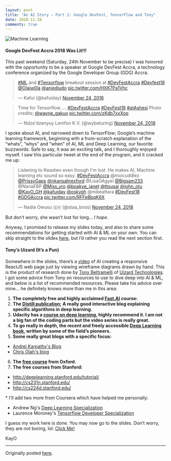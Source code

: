 ```yaml
---
layout: post
title: "An AI Story — Part 2: Google DevFest, TensorFlow and Tony"
date: 2018-11-28
comments: true
---
```


![Machine Learning](https://miro.medium.com/max/1100/0*0IEhIk5IAuerFeg_.jpg)

#### Google DevFest Accra 2018 Was Lit!!!

This past weekend (Saturday, 24th November to be precise) I was honored with the opportunity to be a speaker at Google DevFest Accra, a technology conference organized by the Google Developer Group (GDG) Accra.

<blockquote class="twitter-tweet"><p lang="en" dir="ltr"><a href="https://twitter.com/hashtag/ML?src=hash&amp;ref_src=twsrc%5Etfw">#ML</a> and <a href="https://twitter.com/hashtag/Tensorflow?src=hash&amp;ref_src=twsrc%5Etfw">#Tensorflow</a> breakout session at <a href="https://twitter.com/hashtag/DevFestAccra?src=hash&amp;ref_src=twsrc%5Etfw">#DevFestAccra</a> <a href="https://twitter.com/hashtag/Devfest18?src=hash&amp;ref_src=twsrc%5Etfw">#Devfest18</a> <a href="https://twitter.com/Olaiw0la?ref_src=twsrc%5Etfw">@Olaiw0la</a> <a href="https://twitter.com/aniediudo?ref_src=twsrc%5Etfw">@aniediudo</a> <a href="https://t.co/HXK7Pa1Vhc">pic.twitter.com/HXK7Pa1Vhc</a></p>&mdash; Kafui (@kafuiday) <a href="https://twitter.com/kafuiday/status/1066334716826128385?ref_src=twsrc%5Etfw">November 24, 2018</a></blockquote>

<blockquote class="twitter-tweet"><p lang="en" dir="ltr">Time for Tensorflow..... <a href="https://twitter.com/hashtag/DevFestAccra?src=hash&amp;ref_src=twsrc%5Etfw">#DevFestAccra</a> <a href="https://twitter.com/hashtag/DevFest18?src=hash&amp;ref_src=twsrc%5Etfw">#DevFest18</a> <a href="https://twitter.com/hashtag/atAshesi?src=hash&amp;ref_src=twsrc%5Etfw">#atAshesi</a> Photo credits; <a href="https://twitter.com/wayne_gakuo?ref_src=twsrc%5Etfw">@wayne_gakuo</a> <a href="https://t.co/zKdb7xxXop">pic.twitter.com/zKdb7xxXop</a></p>&mdash; Ndze&#39;dzenyuy Lemfon K.V. (@wybeturing) <a href="https://twitter.com/wybeturing/status/1066333754199818241?ref_src=twsrc%5Etfw">November 24, 2018</a></blockquote>

I spoke about AI, and narrowed down to TensorFlow; Google’s machine learning framework, beginning with a from-scratch explanation of the “whats”, “whys” and “when” of AI, ML and Deep Learning, our favorite buzzwords. Safe to say, it was an exciting talk, and I thoroughly enjoyed myself. I saw this particular tweet at the end of the program, and it cracked me up:

<blockquote class="twitter-tweet"><p lang="en" dir="ltr">Listening to Kwadwo even though I&#39;m lost. He makes AI, Machine learning etc sound so easy. <a href="https://twitter.com/hashtag/DevFestAccra?src=hash&amp;ref_src=twsrc%5Etfw">#DevFestAccra</a> @moicuddlez <a href="https://twitter.com/PrissyGaps?ref_src=twsrc%5Etfw">@PrissyGaps</a> <a href="https://twitter.com/nkansahrexford?ref_src=twsrc%5Etfw">@nkansahrexford</a> @LisaOAgyei <a href="https://twitter.com/Bigsam233?ref_src=twsrc%5Etfw">@Bigsam233</a> @NanaEBP <a href="https://twitter.com/Miss_Vro?ref_src=twsrc%5Etfw">@Miss_vro</a> <a href="https://twitter.com/boakye_janet?ref_src=twsrc%5Etfw">@boakye_janet</a> <a href="https://twitter.com/ttousai?ref_src=twsrc%5Etfw">@ttousai</a> <a href="https://twitter.com/john_otu?ref_src=twsrc%5Etfw">@john_otu</a>&#13;<a href="https://twitter.com/KayO_GH?ref_src=twsrc%5Etfw">@KayO_GH</a> <a href="https://twitter.com/kafuiday?ref_src=twsrc%5Etfw">@kafuiday</a> <a href="https://twitter.com/oskygh?ref_src=twsrc%5Etfw">@oskygh</a>&#13;@mikeattara <a href="https://twitter.com/hashtag/DevFest18?src=hash&amp;ref_src=twsrc%5Etfw">#DevFest18</a> <a href="https://twitter.com/hashtag/GDGAccra?src=hash&amp;ref_src=twsrc%5Etfw">#GDGAccra</a> <a href="https://t.co/RFFeBbqK6X">pic.twitter.com/RFFeBbqK6X</a></p>&mdash; Nadia Owusu 🇬🇭 (@staa_boss) <a href="https://twitter.com/staa_boss/status/1066337899325591553?ref_src=twsrc%5Etfw">November 24, 2018</a></blockquote>

But don’t worry, she wasn’t lost for long… _I hope_.

Anyway, I promised to release my slides today, and also to share some recommendations for getting started with AI & ML on your own. You can skip straight to the slides [here](https://docs.google.com/presentation/d/1UbnDJ5Hln3BLwDJDs74nCBXR70WhiLvSqRpFdSW8gTM/edit?usp=sharing), but I’d rather you read the next section first.

#### Tony’s Uizard (It’s a Pun)

Somewhere in the slides, there’s a [video](https://digitalsynopsis.com/design/real-time-code-generation-ai-web-development/#video-35791-1_html5) of AI creating a responsive ReactJS web page just by viewing wireframe diagrams drawn by hand. This is the product of research done by [Tony Beltramelli](https://tonybeltramelli.com/) of [Uizard Technologies](https://uizard.io/). I got some advice from Tony on resources to use to dive deep into AI & ML, and below is a list of recommended resources. Please take his advice over mine… he definitely knows more than me in this area:

1. **The completely free and highly acclaimed [Fast.AI](https://www.fast.ai/) course:**
2. **The [Distill publication](https://distill.pub/); A really good interactive blog explaining specific algorithms in deep learning.**
3. **Udacity has a [course on deep learning](https://www.youtube.com/watch?list=PLAwxTw4SYaPn_OWPFT9ulXLuQrImzHfOV&v=iF8dRePlPUo), highly recommend it. I am not a big fan of the coding parts but the video series is really great.**
4. **To go really in depth, the recent and freely accessible [Deep Learning book](http://www.deeplearningbook.org/), written by some of the field’s pioneers.**
5. **Some really great blogs with a specific focus:**
  - [Andrej Karpathy's Blog](http://karpathy.github.io/)
  - [Chris Olah's blog](http://colah.github.io/)
6. **The [free course](https://github.com/oxford-cs-deepnlp-2017/lectures) from Oxford.**
7. **The free courses from Stanford:**
  - http://deeplearning.stanford.edu/tutorial/
  - http://cs231n.stanford.edu/
  - http://cs224d.stanford.edu/
  
\* I'll add two more from Coursera which have helped me personally:
- Andrew Ng's [Deep Learning Specialization](https://www.coursera.org/specializations/deep-learning)
- Laurence Moroney's [Tensorflow Developer Specialization](https://www.coursera.org/professional-certificates/tensorflow-in-practice)

I guess my work here is done. You may now go to the slides. Don’t worry, they are not boring, lol:
[Click Me!](https://docs.google.com/presentation/d/1UbnDJ5Hln3BLwDJDs74nCBXR70WhiLvSqRpFdSW8gTM/edit?usp=sharing)

KayO

---
Originally posted [here](https://medium.datadriveninvestor.com/an-ai-story-part-2-google-devfest-tensorflow-and-tony-db5189e967d5).

